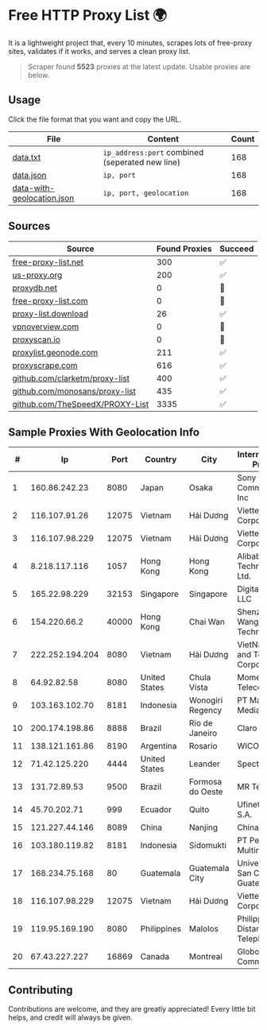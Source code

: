 
# Free HTTP Proxy List 🌍

It is a lightweight project that, every 10 minutes, scrapes lots of free-proxy sites, validates if it works, and serves a clean proxy list.


> Scraper found **5523** proxies at the latest update. Usable proxies are below.

## Usage

Click the file format that you want and copy the URL.


|File|Content|Count|
|----|-------|-----|
|[data.txt](https://raw.githubusercontent.com/themiralay/Proxy-List-World/master/data.txt)|`ip_address:port` combined (seperated new line)|168|
|[data.json](https://raw.githubusercontent.com/themiralay/Proxy-List-World/master/data.json)|`ip, port`|168|
|[data-with-geolocation.json](https://raw.githubusercontent.com/themiralay/Proxy-List-World/master/data-with-geolocation.json)|`ip, port, geolocation`|168|

## Sources

|Source|Found Proxies|Succeed|
|------|-------------|-------|
|[free-proxy-list.net](https://free-proxy-list.net)|300|✅|
|[us-proxy.org](https://www.us-proxy.org)|200|✅|
|[proxydb.net](http://proxydb.net)|0|🚫|
|[free-proxy-list.com](https://free-proxy-list.com/?page=&port=&type%5B%5D=http&type%5B%5D=https&up_time=0&search=Search)|0|🚫|
|[proxy-list.download](https://www.proxy-list.download/HTTP)|26|✅|
|[vpnoverview.com](https://vpnoverview.com/privacy/anonymous-browsing/free-proxy-servers)|0|🚫|
|[proxyscan.io](https://www.proxyscan.io)|0|🚫|
|[proxylist.geonode.com](https://proxylist.geonode.com/api/proxy-list?limit=300&page=1&sort_by=lastChecked&sort_type=desc&protocols=http,https)|211|✅|
|[proxyscrape.com](https://api.proxyscrape.com/v2/?request=displayproxies&protocol=http&timeout=10000&country=all&ssl=all&anonymity=all)|616|✅|
|[github.com/clarketm/proxy-list](https://raw.githubusercontent.com/clarketm/proxy-list/master/proxy-list-raw.txt)|400|✅|
|[github.com/monosans/proxy-list](https://raw.githubusercontent.com/monosans/proxy-list/main/proxies/http.txt)|435|✅|
|[github.com/TheSpeedX/PROXY-List](https://raw.githubusercontent.com/TheSpeedX/PROXY-List/master/http.txt)|3335|✅|


## Sample Proxies With Geolocation Info

|#|Ip|Port|Country|City|Internet Service Provider|
|-|--|----|-------|----|-------------------------|
|1|160.86.242.23|8080|Japan|Osaka|Sony Network Communications Inc|
|2|116.107.91.26|12075|Vietnam|Hải Dương|Viettel Corporation|
|3|116.107.98.229|12075|Vietnam|Hải Dương|Viettel Corporation|
|4|8.218.117.116|1057|Hong Kong|Hong Kong|Alibaba (US) Technology Co., Ltd.|
|5|165.22.98.229|32153|Singapore|Singapore|DigitalOcean, LLC|
|6|154.220.66.2|40000|Hong Kong|Chai Wan|Shenzhen Wanghu Technology Co|
|7|222.252.194.204|8080|Vietnam|Hải Dương|VietNam Post and Telecom Corporation|
|8|64.92.82.58|8080|United States|Chula Vista|Momentum Telecom, Inc.|
|9|103.163.102.70|8181|Indonesia|Wonogiri Regency|PT Mamura Inter Media|
|10|200.174.198.86|8888|Brazil|Rio de Janeiro|Claro S.A|
|11|138.121.161.86|8190|Argentina|Rosario|WICORP SA|
|12|71.42.125.220|4444|United States|Leander|Spectrum|
|13|131.72.89.53|9500|Brazil|Formosa do Oeste|MR Telecom|
|14|45.70.202.71|999|Ecuador|Quito|Ufinet Panama S.A.|
|15|121.227.44.146|8089|China|Nanjing|China Telecom|
|16|103.180.119.82|8181|Indonesia|Sidomukti|PT Persada Data Multimedia|
|17|168.234.75.168|80|Guatemala|Guatemala City|Universidad de San Carlos de Guatemala|
|18|116.107.98.229|12075|Vietnam|Hải Dương|Viettel Corporation|
|19|119.95.169.190|8080|Philippines|Malolos|Philippine Long Distance Telephone Co.|
|20|67.43.227.227|16869|Canada|Montreal|GloboTech Communications|



## Contributing

Contributions are welcome, and they are greatly appreciated! Every
little bit helps, and credit will always be given.

